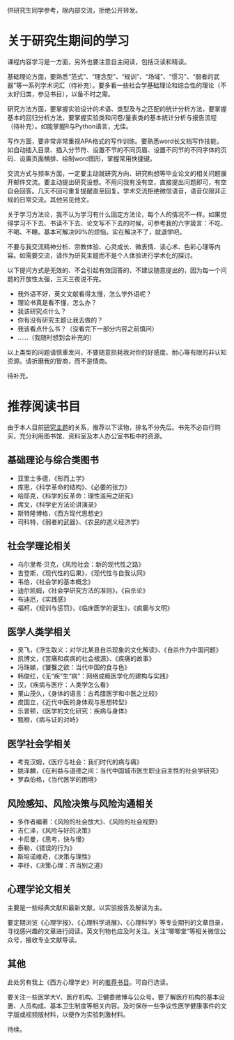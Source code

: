 

供研究生同学参考，限内部交流，拒绝公开转发。

# 关于研究生期间的学习

课程内容学习是一方面，另外也要注意自主阅读，包括泛读和精读。

基础理论方面，要熟悉“范式”、“理念型”、“规训”、“场域”、“惯习”、“弱者的武器”等一系列学术词汇（待补充）。要多看一些社会学基础理论和综合性的理论（不太好归类，参见书目），以备不时之需。

研究方法方面，要掌握实验设计的术语、类型及与之匹配的统计分析方法，要掌握基本的回归分析方法，要掌握实验类和问卷/量表类的基本统计分析与报告流程（待补充）。如能掌握R与Python语言，尤佳。

写作方面，要非常非常重视APA格式的写作训练。要熟悉word长文档写作技能，如自动插入目录、插入分节符、设置不节的不同页眉、设置不同节的不同字体的页码、设置页面横排、绘制word图形，掌握常用快捷键。

交流方式与频率方面，一定要主动就研究方向、研究构想等毕业论文的相关问题展开邮件交流。要主动提出研究设想。不用问我有没有空，直接提出问题即可，有空自会回答。几天不回可重复提醒直至回复。学术交流拒绝微信语音，语音仅限非正规的日常交流。其他另见他文。

关于学习方法论，我不认为学习有什么固定方法论，每个人的情况不一样。如果觉得学习不下去、书读不下去、论文写不下去的时候，可参考我的六字箴言：不吃、不喝、不睡。基本可解决99%的烦恼。实在解决不了，就退学吧。

不要与我交流精神分析、宗教体验、心灵成长、微表情、读心术、色彩心理等内容。如需要交流，请作为研究主题而不是个人体验进行学术化的探讨。

以下提问方式是无效的、不会引起有效回答的、不建议随意提出的，因为每一个问题的开放性太强，三天三夜说不完。

- 我外语不好，英文文献看得太慢，怎么学外语呢？
- 理论书真是看不懂，怎么办？
- 我该研究点什么？
- 你有没有研究主题让我去做的？
- 我该看点什么书？（没看完下一部分内容之前慎问）
- ……（我随时想到会补充的）

以上类型的问题请慎重发问，不要随意损耗我对你的好感度、耐心等有限的非认知资源。请折磨我的智商，而不是情商。

待补充。

# 推荐阅读书目

由于本人目前[研究主题](https://github.com/xkdog/DPTrust)的关系，推荐以下读物，排名不分先后。书先不必自行购买，充分利用图书馆、资料室及本人办公室书柜中的资源。

## 基础理论与综合类图书
- 亚里士多德，《形而上学》
- 库恩，《科学革命的结构》、《必要的张力》
- 哈耶克，《科学的反革命：理性滥用之研究》
- 席文，《科学史方法论讲演录》
- 斯特隆博格，《西方现代思想史》
- 司科特，《弱者的武器》、《农民的道义经济学》


## 社会学理论相关

- 乌尔里希·贝克，《风险社会：新的现代性之路》
- 吉登斯，《现代性的后果》，《现代性与自我认同》
- 韦伯，《社会学的基本概念》
- 迪尔凯姆，《社会学研究方法的准则》，《自杀论》
- 布迪厄，《实践感》
- 福柯，《规训与惩罚》，《临床医学的诞生》，《疯癫与文明》

## 医学人类学相关

- 吴飞，《浮生取义：对华北某县自杀现象的文化解读》、《自杀作为中国问题》
- 凯博文，《苦痛和疾病的社会根源》、《疾痛的故事》
- 冯珠娣，《饕餮之欲：当代中国的食与色》
- 韩俊红，《无“疾”生“病”：网络成瘾医学化的建构与实践》
- 汉，《疾病与医疗：人类学怎么看》
- 栗山茂久，《身体的语言：古希腊医学和中医之比较》
- 皮国立，《近代中医的身体观与思想转型》
- 乐普顿，《医学的文化研究：疾病与身体》
- 甄橙，《病与证的对峙》

## 医学社会学相关

- 考克汉姆，《医疗与社会：我们时代的病与痛》
- 姚泽麟，《在利益与道德之间：当代中国城市医生职业自主性的社会学研究》
- 罗森伯格，《当代医学的困境》

## 风险感知、风险决策与风险沟通相关

- 多作者编著：《风险的社会放大》、《风险的社会视野》
- 吉仁泽，《风险与好的决策》
- 卡尼曼，《思考，快与慢》
- 泰勒，《错误的行为》
- 斯坦诺维奇，《决策与理性》
- 李纾，《决策心理：齐当别之道》

## 心理学论文相关

主要是一些经典文献和最新文献，以实验报告及解读为主。

要定期浏览《心理学报》、《心理科学进展》、《心理科学》等专业期刊的文章目录，寻找感兴趣的文章进行阅读。英文刊物也应及时关注。关注“唧唧堂”等相关微信公众号，接收专业文献导读。

## 其他

此处另有我上《西方心理学史》时的[推荐书目](https://github.com/xkdog/psyhistory/blob/master/introduction.md)。可自行选读。

要关注一些医学大V、医疗机构、卫健委微博与公众号。要了解医疗机构的基本设置、人员构成、基本卫生制度等相关内容。及时保存一些争议性医学健康事件的文字版或视频版材料，以便作为实验刺激材料。



待续。
